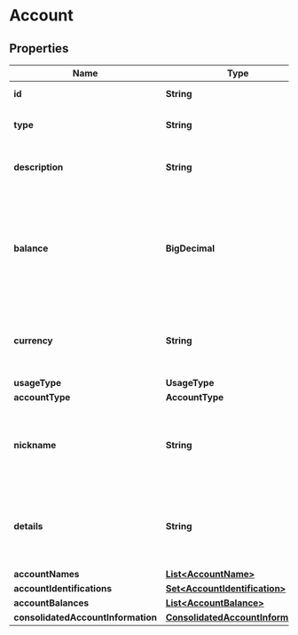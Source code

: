 

# Account


## Properties

Name | Type | Description | Notes
------------ | ------------- | ------------- | -------------
**id** | **String** | Unique identifier of the account. |  [optional]
**type** | **String** | Specifies the type of account e.g. (BUSINESS_CURRENT). |  [optional]
**description** | **String** | Product name as defined by the financial institution for this account |  [optional]
**balance** | **BigDecimal** | Main / headline balance for the account. &lt;br&gt;&lt;br&gt; Use of this field is recommended as fallback only. Instead, use of the typed balances (accountBalances) is recommended. |  [optional]
**currency** | **String** | Currency the bank account balance is denoted in. &lt;br&gt;&lt;br&gt; Specified as a 3-letter ISO 4217 currency code |  [optional]
**usageType** | **UsageType** |  |  [optional]
**accountType** | **AccountType** |  |  [optional]
**nickname** | **String** | Nickname of the account that was provided by the account owner. &lt;br&gt;&lt;br&gt; May be used to aid identification of the account. |  [optional]
**details** | **String** | Supplementary specifications that might be provided by the Bank. These provide further characteristics about the account. |  [optional]
**accountNames** | [**List&lt;AccountName&gt;**](AccountName.md) |  |  [optional]
**accountIdentifications** | [**Set&lt;AccountIdentification&gt;**](AccountIdentification.md) |  |  [optional]
**accountBalances** | [**List&lt;AccountBalance&gt;**](AccountBalance.md) |  |  [optional]
**consolidatedAccountInformation** | [**ConsolidatedAccountInformation**](ConsolidatedAccountInformation.md) |  |  [optional]



